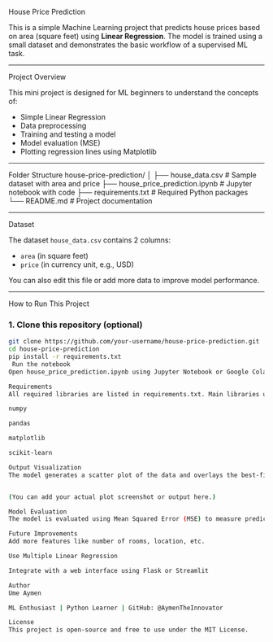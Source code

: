  House Price Prediction

This is a simple Machine Learning project that predicts house prices based on area (square feet) using **Linear Regression**. The model is trained using a small dataset and demonstrates the basic workflow of a supervised ML task.

---

Project Overview

This mini project is designed for ML beginners to understand the concepts of:
- Simple Linear Regression
- Data preprocessing
- Training and testing a model
- Model evaluation (MSE)
- Plotting regression lines using Matplotlib

---

Folder Structure
house-price-prediction/
│
├── house_data.csv # Sample dataset with area and price
├── house_price_prediction.ipynb # Jupyter notebook with code
├── requirements.txt # Required Python packages
└── README.md # Project documentation


---

Dataset

The dataset `house_data.csv` contains 2 columns:
- `area` (in square feet)
- `price` (in currency unit, e.g., USD)

You can also edit this file or add more data to improve model performance.

---

How to Run This Project

### 1. Clone this repository (optional)
```bash
git clone https://github.com/your-username/house-price-prediction.git
cd house-price-prediction
pip install -r requirements.txt
 Run the notebook
Open house_price_prediction.ipynb using Jupyter Notebook or Google Colab.

Requirements
All required libraries are listed in requirements.txt. Main libraries used:

numpy

pandas

matplotlib

scikit-learn

Output Visualization
The model generates a scatter plot of the data and overlays the best-fit regression line like this:


(You can add your actual plot screenshot or output here.)

Model Evaluation
The model is evaluated using Mean Squared Error (MSE) to measure prediction accuracy.

Future Improvements
Add more features like number of rooms, location, etc.

Use Multiple Linear Regression

Integrate with a web interface using Flask or Streamlit

Author
Ume Aymen

ML Enthusiast | Python Learner | GitHub: @AymenTheInnovator

License
This project is open-source and free to use under the MIT License.



